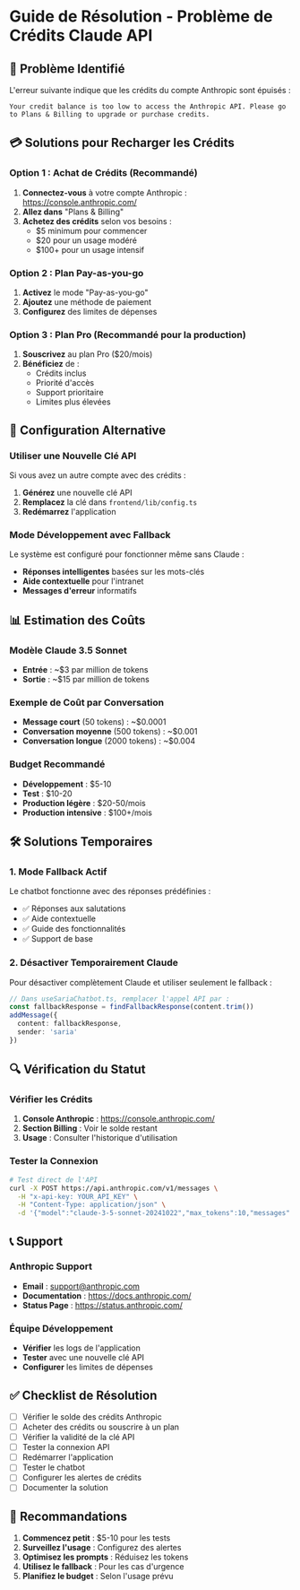 # Guide de Résolution - Problème de Crédits Claude API

## 🚫 Problème Identifié

L'erreur suivante indique que les crédits du compte Anthropic sont épuisés :
```
Your credit balance is too low to access the Anthropic API. Please go to Plans & Billing to upgrade or purchase credits.
```

## 💳 Solutions pour Recharger les Crédits

### Option 1 : Achat de Crédits (Recommandé)
1. **Connectez-vous** à votre compte Anthropic : https://console.anthropic.com/
2. **Allez dans** "Plans & Billing"
3. **Achetez des crédits** selon vos besoins :
   - $5 minimum pour commencer
   - $20 pour un usage modéré
   - $100+ pour un usage intensif

### Option 2 : Plan Pay-as-you-go
1. **Activez** le mode "Pay-as-you-go"
2. **Ajoutez** une méthode de paiement
3. **Configurez** des limites de dépenses

### Option 3 : Plan Pro (Recommandé pour la production)
1. **Souscrivez** au plan Pro ($20/mois)
2. **Bénéficiez** de :
   - Crédits inclus
   - Priorité d'accès
   - Support prioritaire
   - Limites plus élevées

## 🔧 Configuration Alternative

### Utiliser une Nouvelle Clé API
Si vous avez un autre compte avec des crédits :

1. **Générez** une nouvelle clé API
2. **Remplacez** la clé dans `frontend/lib/config.ts`
3. **Redémarrez** l'application

### Mode Développement avec Fallback
Le système est configuré pour fonctionner même sans Claude :

- **Réponses intelligentes** basées sur les mots-clés
- **Aide contextuelle** pour l'intranet
- **Messages d'erreur** informatifs

## 📊 Estimation des Coûts

### Modèle Claude 3.5 Sonnet
- **Entrée** : ~$3 par million de tokens
- **Sortie** : ~$15 par million de tokens

### Exemple de Coût par Conversation
- **Message court** (50 tokens) : ~$0.0001
- **Conversation moyenne** (500 tokens) : ~$0.001
- **Conversation longue** (2000 tokens) : ~$0.004

### Budget Recommandé
- **Développement** : $5-10
- **Test** : $10-20
- **Production légère** : $20-50/mois
- **Production intensive** : $100+/mois

## 🛠️ Solutions Temporaires

### 1. Mode Fallback Actif
Le chatbot fonctionne avec des réponses prédéfinies :
- ✅ Réponses aux salutations
- ✅ Aide contextuelle
- ✅ Guide des fonctionnalités
- ✅ Support de base

### 2. Désactiver Temporairement Claude
Pour désactiver complètement Claude et utiliser seulement le fallback :

```typescript
// Dans useSariaChatbot.ts, remplacer l'appel API par :
const fallbackResponse = findFallbackResponse(content.trim())
addMessage({
  content: fallbackResponse,
  sender: 'saria'
})
```

## 🔍 Vérification du Statut

### Vérifier les Crédits
1. **Console Anthropic** : https://console.anthropic.com/
2. **Section Billing** : Voir le solde restant
3. **Usage** : Consulter l'historique d'utilisation

### Tester la Connexion
```bash
# Test direct de l'API
curl -X POST https://api.anthropic.com/v1/messages \
  -H "x-api-key: YOUR_API_KEY" \
  -H "Content-Type: application/json" \
  -d '{"model":"claude-3-5-sonnet-20241022","max_tokens":10,"messages":[{"role":"user","content":"test"}]}'
```

## 📞 Support

### Anthropic Support
- **Email** : support@anthropic.com
- **Documentation** : https://docs.anthropic.com/
- **Status Page** : https://status.anthropic.com/

### Équipe Développement
- **Vérifier** les logs de l'application
- **Tester** avec une nouvelle clé API
- **Configurer** les limites de dépenses

## ✅ Checklist de Résolution

- [ ] Vérifier le solde des crédits Anthropic
- [ ] Acheter des crédits ou souscrire à un plan
- [ ] Vérifier la validité de la clé API
- [ ] Tester la connexion API
- [ ] Redémarrer l'application
- [ ] Tester le chatbot
- [ ] Configurer les alertes de crédits
- [ ] Documenter la solution

## 🎯 Recommandations

1. **Commencez petit** : $5-10 pour les tests
2. **Surveillez l'usage** : Configurez des alertes
3. **Optimisez les prompts** : Réduisez les tokens
4. **Utilisez le fallback** : Pour les cas d'urgence
5. **Planifiez le budget** : Selon l'usage prévu





















